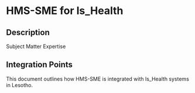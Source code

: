 # HMS-SME for ls_Health

## Description

Subject Matter Expertise

## Integration Points

This document outlines how HMS-SME is integrated with ls_Health systems in Lesotho.
